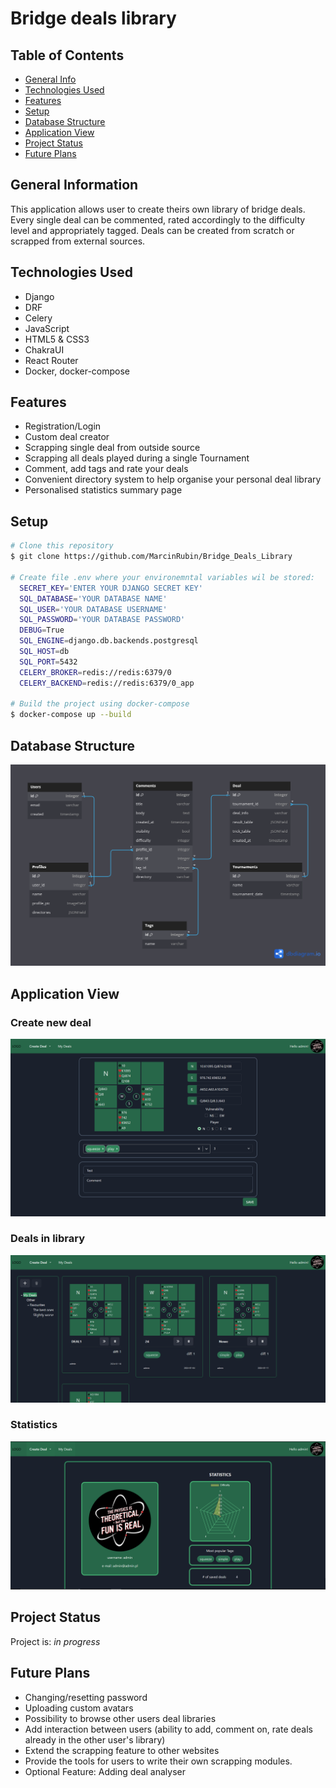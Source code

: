 # Bridge deals library

## Table of Contents
* [General Info](#general-information)
* [Technologies Used](#technologies-used)
* [Features](#features)
* [Setup](#setup)
* [Database Structure](#database-structure)
* [Application View](#application-view)
* [Project Status](#project-status)
* [Future Plans](#future-plans)


## General Information
This application allows user to create theirs own library of bridge deals. Every single deal can be commented, rated accordingly to the difficulty level and appropriately tagged. Deals can be created from scratch or scrapped from external sources.

## Technologies Used
<ul>
<li>Django</li>
<li>DRF</li>
<li>Celery</li>
<li>JavaScript</li>
<li>HTML5 & CSS3</li>
<li>ChakraUI</li>
<li>React Router</li>
<li>Docker, docker-compose</li>
</ul>

## Features

* Registration/Login
* Custom deal creator
* Scrapping single deal from outside source
* Scrapping all deals played during a single Tournament
* Comment, add tags and rate your deals
* Convenient directory system to help organise your personal deal library
* Personalised statistics summary page

## Setup

```bash
# Clone this repository
$ git clone https://github.com/MarcinRubin/Bridge_Deals_Library

# Create file .env where your environemntal variables wil be stored:
  SECRET_KEY='ENTER YOUR DJANGO SECRET KEY'
  SQL_DATABASE='YOUR DATABASE NAME'
  SQL_USER='YOUR DATABASE USERNAME'
  SQL_PASSWORD='YOUR DATABASE PASSWORD'
  DEBUG=True
  SQL_ENGINE=django.db.backends.postgresql
  SQL_HOST=db
  SQL_PORT=5432
  CELERY_BROKER=redis://redis:6379/0
  CELERY_BACKEND=redis://redis:6379/0_app

# Build the project using docker-compose
$ docker-compose up --build
```

## Database Structure
![Database Structure](img/db-structure.png)


## Application View
<h3>Create new deal</h3>

![Create Deal](img/create_deal.png)

<h3>Deals in library</h3>

![My Deals](img/my_deals.png)

<h3>Statistics</h3>

![Statistics](img/statistics.png)

## Project Status
Project is: _in progress_


## Future Plans

- Changing/resetting password
- Uploading custom avatars
- Possibility to browse other users deal libraries
- Add interaction between users (ability to add, comment on, rate deals already in the other user's library)
- Extend the scrapping feature to other websites
- Provide the tools for users to
  write their own scrapping modules.
- Optional Feature: Adding deal analyser
